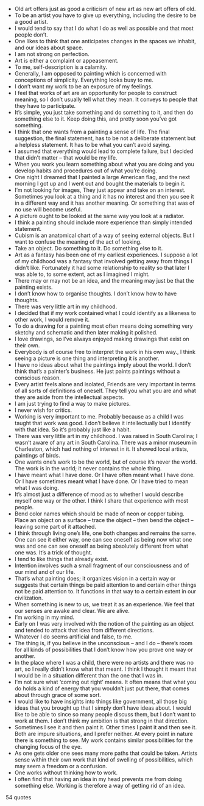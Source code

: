  - Old art offers just as good a criticism of new art as new art offers of old.
 - To be an artist you have to give up everything, including the desire to be a good artist.
 - I would tend to say that I do what I do as well as possible and that most people don’t.
 - One likes to think that one anticipates changes in the spaces we inhabit, and our ideas about space.
 - I am not strong on perfection.
 - Art is either a complaint or appeasement.
 - To me, self-description is a calamity.
 - Generally, I am opposed to painting which is concerned with conceptions of simplicity. Everything looks busy to me.
 - I don’t want my work to be an exposure of my feelings.
 - I feel that works of art are an opportunity for people to construct meaning, so I don’t usually tell what they mean. It conveys to people that they have to participate.
 - It’s simple, you just take something and do something to it, and then do something else to it. Keep doing this, and pretty soon you’ve got something.
 - I think that one wants from a painting a sense of life. The final suggestion, the final statement, has to be not a deliberate statement but a helpless statement. It has to be what you can’t avoid saying.
 - I assumed that everything would lead to complete failure, but I decided that didn’t matter – that would be my life.
 - When you work you learn something about what you are doing and you develop habits and procedures out of what you’re doing.
 - One night I dreamed that I painted a large American flag, and the next morning I got up and I went out and bought the materials to begin it.
 - I’m not looking for images, They just appear and take on an interest. Sometimes you look at a thing and it has no interest and then you see it in a different way and it has another meaning. Or something that was of no use will become useful.
 - A picture ought to be looked at the same way you look at a radiator.
 - I think a painting should include more experience than simply intended statement.
 - Cubism is an anatomical chart of a way of seeing external objects. But I want to confuse the meaning of the act of looking.
 - Take an object. Do something to it. Do something else to it.
 - Art as a fantasy has been one of my earliest experiences. I suppose a lot of my childhood was a fantasy that involved getting away from things I didn’t like. Fortunately it had some relationship to reality so that later I was able to, to some extent, act as I imagined I might.
 - There may or may not be an idea, and the meaning may just be that the painting exists.
 - I don’t know how to organise thoughts. I don’t know how to have thoughts.
 - There was very little art in my childhood.
 - I decided that if my work contained what I could identify as a likeness to other work, I would remove it.
 - To do a drawing for a painting most often means doing something very sketchy and schematic and then later making it polished.
 - I love drawings, so I’ve always enjoyed making drawings that exist on their own.
 - Everybody is of course free to interpret the work in his own way., I think seeing a picture is one thing and interpreting it is another.
 - I have no ideas about what the paintings imply about the world. I don’t think that’s a painter’s business. He just paints paintings without a conscious reason.
 - Every artist feels alone and isolated, Friends are very important in terms of all sorts of definitions of oneself. They tell you what you are and what they are aside from the intellectual aspects.
 - I am just trying to find a way to make pictures.
 - I never wish for critics.
 - Working is very important to me. Probably because as a child I was taught that work was good. I don’t believe it intellectually but I identify with that idea. So it’s probably just like a habit.
 - There was very little art in my childhood. I was raised in South Carolina; I wasn’t aware of any art in South Carolina. There was a minor museum in Charleston, which had nothing of interest in it. It showed local artists, paintings of birds.
 - One wants one’s work to be the world, but of course it’s never the world. The work is in the world; it never contains the whole thing.
 - I have meant what I have done. Or I have often meant what I have done. Or I have sometimes meant what I have done. Or I have tried to mean what I was doing.
 - It’s almost just a difference of mood as to whether I would describe myself one way or the other. I think I share that experience with most people.
 - Bend color names which should be made of neon or copper tubing. Place an object on a surface – trace the object – then bend the object – leaving some part of it attached.
 - I think through living one’s life, one both changes and remains the same. One can see it either way, one can see oneself as being now what one was and one can see oneself as being absolutely different from what one was. It’s a trick of thought.
 - I tend to like things that already exist.
 - Intention involves such a small fragment of our consciousness and of our mind and of our life.
 - That’s what painting does; it organizes vision in a certain way or suggests that certain things be paid attention to and certain other things not be paid attention to. It functions in that way to a certain extent in our civilization.
 - When something is new to us, we treat it as an experience. We feel that our senses are awake and clear. We are alive.
 - I’m working in my mind.
 - Early on I was very involved with the notion of the painting as an object and tended to attack that idea from different directions.
 - Whatever I do seems artificial and false, to me.
 - The thing is, if you believe in the unconscious – and I do – there’s room for all kinds of possibilities that I don’t know how you prove one way or another.
 - In the place where I was a child, there were no artists and there was no art, so I really didn’t know what that meant. I think I thought it meant that I would be in a situation different than the one that I was in.
 - I’m not sure what ‘coming out right’ means. It often means that what you do holds a kind of energy that you wouldn’t just put there, that comes about through grace of some sort.
 - I would like to have insights into things like government, all those big ideas that you brought up that I simply don’t have ideas about. I would like to be able to since so many people discuss them, but I don’t want to work at them. I don’t think my ambition is that strong in that direction.
 - Sometimes I see it and then paint it. Other times I paint it and then see it. Both are impure situations, and I prefer neither. At every point in nature there is something to see. My work contains similar possibilities for the changing focus of the eye.
 - As one gets older one sees many more paths that could be taken. Artists sense within their own work that kind of swelling of possibilities, which may seem a freedom or a confusion.
 - One works without thinking how to work.
 - I often find that having an idea in my head prevents me from doing something else. Working is therefore a way of getting rid of an idea.

54 quotes